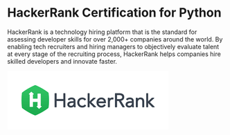 # HackerRank Certification for Python
HackerRank is a technology hiring platform that is the standard for assessing developer skills for over 2,000+ companies around the world. By enabling tech recruiters and hiring managers to objectively evaluate talent at every stage of the recruiting process, HackerRank helps companies hire skilled developers and innovate faster.

<a href="https://www.hackerrank.com" target="_blank"><img src="HackerRank.png" alt="HackerRank"></a>
